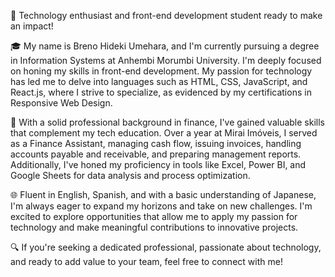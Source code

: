🚀 Technology enthusiast and front-end development student ready to make an impact!

🎓 My name is Breno Hideki Umehara, and I'm currently pursuing a degree in Information Systems at Anhembi Morumbi University. I'm deeply focused on honing my skills in front-end development. My passion for technology has led me to delve into languages such as HTML, CSS, JavaScript, and React.js, where I strive to specialize, as evidenced by my certifications in Responsive Web Design.

💼 With a solid professional background in finance, I've gained valuable skills that complement my tech education. Over a year at Mirai Imóveis, I served as a Finance Assistant, managing cash flow, issuing invoices, handling accounts payable and receivable, and preparing management reports. Additionally, I've honed my proficiency in tools like Excel, Power BI, and Google Sheets for data analysis and process optimization.

🌐 Fluent in English, Spanish, and with a basic understanding of Japanese, I'm always eager to expand my horizons and take on new challenges. I'm excited to explore opportunities that allow me to apply my passion for technology and make meaningful contributions to innovative projects.

🔍 If you're seeking a dedicated professional, passionate about technology, and ready to add value to your team, feel free to connect with me!
